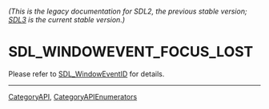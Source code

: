 ###### (This is the legacy documentation for SDL2, the previous stable version; [SDL3](https://wiki.libsdl.org/SDL3/) is the current stable version.)
# SDL_WINDOWEVENT_FOCUS_LOST

Please refer to [SDL_WindowEventID](SDL_WindowEventID) for details.

----
[CategoryAPI](CategoryAPI), [CategoryAPIEnumerators](CategoryAPIEnumerators)

